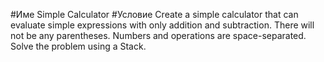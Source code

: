 ﻿#Име Simple Calculator
#Условие
Create a simple calculator that can evaluate simple expressions with only addition and subtraction. There will not
be any parentheses. Numbers and operations are space-separated.
Solve the problem using a Stack.